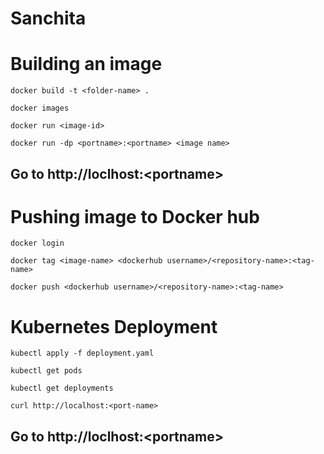 # Sanchita
# Building an image
```
docker build -t <folder-name> .
```
```
docker images
```
```
docker run <image-id>
```
```
docker run -dp <portname>:<portname> <image name>
```
  ## Go to http://loclhost:\<portname\>
# Pushing image to Docker hub
```
docker login
```
```
docker tag <image-name> <dockerhub username>/<repository-name>:<tag-name>
```
```
docker push <dockerhub username>/<repository-name>:<tag-name>
```
# Kubernetes Deployment
```
kubectl apply -f deployment.yaml
```
```
kubectl get pods
```
 ```
kubectl get deployments
```
```
curl http://localhost:<port-name>
```
  ## Go to http://loclhost:\<portname\>
  
